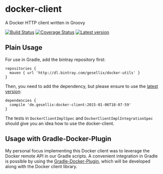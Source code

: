 # docker-client

A Docker HTTP client written in Groovy

[![Build Status](https://travis-ci.org/gesellix-docker/docker-client.svg)](https://travis-ci.org/gesellix-docker/docker-client)
[![Coverage Status](https://coveralls.io/repos/gesellix-docker/docker-client/badge.png)](https://coveralls.io/r/gesellix-docker/docker-client)
[![Latest version](https://api.bintray.com/packages/gesellix/docker-utils/docker-client/images/download.svg) ](https://bintray.com/gesellix/docker-utils/docker-client/_latestVersion)

## Plain Usage

For use in Gradle, add the bintray repository first:

```
repositories {
  maven { url 'http://dl.bintray.com/gesellix/docker-utils' }
}
```

Then, you need to add the dependency, but please ensure to use the [latest version](https://bintray.com/gesellix/docker-utils/docker-client/_latestVersion):

```
dependencies {
  compile 'de.gesellix:docker-client:2015-01-06T18-07-59'
}
```

The tests in `DockerClientImplSpec` and `DockerClientImplIntegrationSpec` should give you an idea how to use the docker-client.

## Usage with Gradle-Docker-Plugin

My personal focus implementing this Docker client was to leverage the Docker remote API in our Gradle scripts.
A convenient integration in Gradle is possible by using the [Gradle-Docker-Plugin](https://github.com/gesellix-docker/gradle-docker-plugin),
which will be developed along with the Docker client library.
